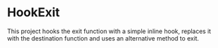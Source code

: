 # HookExit
This project hooks the exit function with a simple inline hook, replaces it with the destination function and uses an alternative method to exit.
